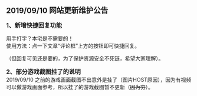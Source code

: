 <p>
	<strong><span style="font-size:20px;">2019/09/10 网站更新维护公告</span></strong> 
</p>
<p>
	<strong><span style="font-size:16px;">1、新增快捷回复功能</span></strong> 
</p>
用手打字？本宅是不需要的！<br />
使用方法：点一下文章“评论框”上方的按钮即可快捷回复。<br />
<p>
	（但回复可见还是要的，为了保护资源安全不死链，希望大家理解）。
</p>
<span style="font-size:16px;"><strong>2、部分游戏截图挂了的说明</strong></span><br />
2019/09/10 之前的游戏画面截图不出意外是挂了（图片HOST原因），因为有视频可以做游戏画面参考，所以挂了的游戏截图暂不更新（<s>因为穷</s>）。<br />

